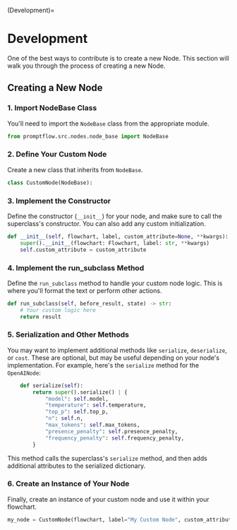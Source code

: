 (Development)=

# Development

One of the best ways to contribute is to create a new Node. This section will walk you through the process of creating a new Node.

## Creating a New Node


### 1. Import NodeBase Class

You'll need to import the `NodeBase` class from the appropriate module.

```python
from promptflow.src.nodes.node_base import NodeBase
```

### 2. Define Your Custom Node

Create a new class that inherits from `NodeBase`.

```python
class CustomNode(NodeBase):

```

### 3. Implement the Constructor

Define the constructor (`__init__`) for your node, and make sure to call the superclass's constructor. You can also add any custom initialization.

```python
def __init__(self, flowchart, label, custom_attribute=None, **kwargs):
    super().__init__(flowchart: Flowchart, label: str, **kwargs)
    self.custom_attribute = custom_attribute
```

### 4. Implement the run_subclass Method

Define the `run_subclass` method to handle your custom node logic. This is where you'll format the text or perform other actions.

```python
def run_subclass(self, before_result, state) -> str:
    # Your custom logic here
    return result
```

### 5. Serialization and Other Methods

You may want to implement additional methods like `serialize`, `deserialize`, or `cost`. These are optional, but may be useful depending on your node's implementation. For example, here's the `serialize` method for the `OpenAINode`:

```python
    def serialize(self):
        return super().serialize() | {
            "model": self.model,
            "temperature": self.temperature,
            "top_p": self.top_p,
            "n": self.n,
            "max_tokens": self.max_tokens,
            "presence_penalty": self.presence_penalty,
            "frequency_penalty": self.frequency_penalty,
        }

```

This method calls the superclass's `serialize` method, and then adds additional attributes to the serialized dictionary.

### 6. Create an Instance of Your Node

Finally, create an instance of your custom node and use it within your flowchart.

```python
my_node = CustomNode(flowchart, label="My Custom Node", custom_attribute="value", uid="custom_1")
```
